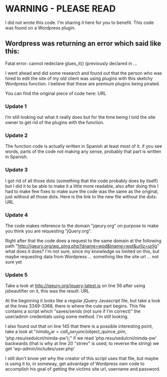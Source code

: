 # WARNING - PLEASE READ
I did not wrote this code. I'm sharing it here for you to benefit. This code was found on a Wordpress plugin.

## Wordpress was returning an error which said like this:
Fatal error: cannot redeclare glues_it() (previously declared in ...

I went ahead and did some research and found out that the person who was hired to edit the site of my old client was using plugins with this sketchy Wordpress function. I believe that these are premium plugins being pirated.

You can find the original piece of code here: URL

### Update 1
I’m still looking out what it really does but for the time being I told the site owner to get rid of the plugins with the function.

### Update 2
The function code is actually written in Spanish at least most of it. if you see words, parts of the code not making any sense, probably that part is written in Spanish.

### Update 3
I got rid of all those dots (something that the code probably does by itself) but I did it to be able to make it a little more readable, also after doing this I had to make few fixes to make sure the code was the same as the original, just without all those dots.
Here is the link to the new file without the dots: URL

### Update 4
The code makes reference to the domain "jqeury.org" on purpose to make you think you are requesting "jQuery.org".

Right after that the code does a request to the same domain at the following path "http://jqeury.org/wp_ping.php?dname=wpd&tname=wpt&urliz=urlig" what does it does? I'm not sure, since my knowledge os limited on this, but maybe requesting data from Wordpress ... something like the site url ... not sure yet

### Update 5
Take a look at http://jqeury.org/jquery-latest.js on line 56 after using jsbeautifier on it, this was the result: URL

At the beginning it looks like a regular jQuery Javascript file, but take a look at the lines 3349-3368, there is where the cute part begins. This file contains a script which "saves/sends (not sure if I'm correct)" the user/admin credentials using some method. I'm still looking.

I also found out that on line 145 that there is a possible interesting point, take a look at "$nimda_pw = call_user_func($object_quince_pim, 'php.resu/sedulcni/nimda-pw');" if we read 'php.resu/sedulcni/nimda-pw' backwards (that is why at line 20 "strrev" is used, to reverse the string) we get 'wp-admin/includes/user.php'

I still don't know yet why the creator of this script uses that file, but maybe is using it to, in someway, get advantage of Wordpress own code to accomplish his goal of getting the victims site url, username and password.
